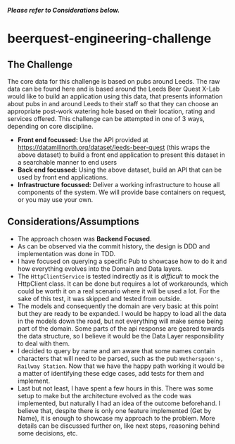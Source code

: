 ***Please refer to Considerations below.***

# beerquest-engineering-challenge

## The Challenge
The core data for this challenge is based on pubs around Leeds. The raw data can be found
here and is based around the Leeds Beer Quest
X-Lab would like to build an application using this data, that presents information about pubs
in and around Leeds to their staff so that they can choose an appropriate post-work watering
hole based on their location, rating and services offered.
This challenge can be attempted in one of 3 ways, depending on core discipline.
- **Front end focussed:** Use the API provided at https://datamillnorth.org/dataset/leeds-beer-quest
(this wraps the above dataset) to build a front end application to present this
dataset in a searchable manner to end users
- **Back end focussed:** Using the above dataset, build an API that can be used by front end
applications.
- **Infrastructure focussed:** Deliver a working infrastructure to house all components of the system. We
will provide base containers on request, or you may use your own.

## Considerations/Assumptions
- The approach chosen was **Backend Focused**.
- As can be observed via the commit history, the design is DDD and implementation was done in TDD.
- I have focused on querying a specific Pub to showcase how to do it and how everything evolves into the Domain and Data layers.
- The `HttpClientService` is tested indirectly as it is *difficult* to mock the HttpClient class. It can be done but requires a lot of workarounds, which could be worth it on a real scenario where it will be used a lot. For the sake of this test, it was skipped and tested from outside.
- The models and consequently the domain are very basic at this point but they are ready to be expanded. I would be happy to load all the data in the models down the road, but not everything will make sense being part of the domain. Some parts of the api response are geared towards the data structure, so I believe it would be the Data Layer responsibility to deal with them.
- I decided to query by name and am aware that some names contain characters that will need to be parsed, such as the pub `Wetherspoon's, Railway Station`. Now that we have the happy path working it would be a matter of identifying these edge cases, add tests for them and implement.
- Last but not least, I have spent a few hours in this. There was some setup to make but the architecture evolved as the code was implemented, but naturally I had an idea of the outcome beforehand. I believe that, despite there is only one feature implemented (Get by Name), it is enough to showcase my approach to the problem. More details can be discussed further on, like next steps, reasoning behind some decisions, etc.  
